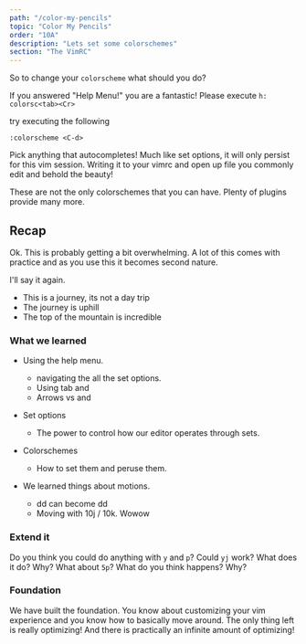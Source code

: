 ```yaml
---
path: "/color-my-pencils"
topic: "Color My Pencils"
order: "10A"
description: "Lets set some colorschemes"
section: "The VimRC"
---
```


So to change your `colorscheme` what should you do?

If you answered "Help Menu!" you are a fantastic!  Please execute `h:
colorsc<tab><Cr>`

try executing the following

```
:colorscheme <C-d>
```

Pick anything that autocompletes!  Much like set options, it will only persist
for this vim session.  Writing it to your vimrc and open up file you commonly
edit and behold the beauty!

These are not the only colorschemes that you can have.  Plenty of plugins
provide many more.

## Recap
Ok.  This is probably getting a bit overwhelming.  A lot of this comes with
practice and as you use this it becomes second nature.

I'll say it again.
* This is a journey, its not a day trip
* The journey is uphill
* The top of the mountain is incredible

### What we learned
* Using the help menu. 
    * navigating the all the set options.
    * Using tab and <C-d>
    * Arrows vs <C-p> and <C-n>

* Set options
    * The power to control how our editor operates through sets.

* Colorschemes
    * How to set them and peruse them.

* We learned things about motions.
    * dd can become <count>dd
    * Moving with 10j / 10k.  Wowow

### Extend it
Do you think you could do anything with `y` and `p`?  Could `yj` work?  What
does it do?  Why?  What about `5p`?  What do you think happens?  Why?

### Foundation
We have built the foundation.  You know about customizing your vim experience
and you know how to basically move around.  The only thing left is really
optimizing!  And there is practically an infinite amount of optimizing!


